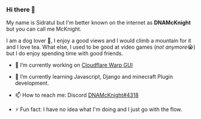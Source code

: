 ### Hi there 👋 
My name is Sidratul but I'm better known on the internet as **DNAMcKnight** but you can call me McKnight. 

I am a dog lover 🐶, I enjoy a good views and I would climb a mountain for it and I love tea. What else, I used to be good at video games (*not anymore*😭) but I do enjoy spending time with good friends. 

- 🔭 I’m currently working on [Cloudflare Warp GUI](https://github.com/DNAMcKnight/CloudflareWarpGUI)

- 🌱 I’m currently learning Javascript, Django and minecraft Plugin development.

- 📫 How to reach me: Discord [DNAMcKnight#4318](https://discord.com/users/310517079642079234)

- ⚡ Fun fact: I have no idea what I'm doing and I just go with the flow.
<!--
**DNAMcKnight/DNAMcKnight** is a ✨ _special_ ✨ repository because its `README.md` (this file) appears on your GitHub profile.
![McKnight's GitHub stats](https://github-readme-stats.vercel.app/api?username=dnamcknight&show_icons=true&theme=radical)
[![DNAMcKnight's wakatime stats](https://github-readme-stats.vercel.app/api/wakatime?username=DNAMcKnight)](https://github.com/anuraghazra/github-readme-stats)
Here are some ideas to get you started:

- 🔭 I’m currently working on ...
- 🌱 I’m currently learning ...
- 👯 I’m looking to collaborate on ...
- 🤔 I’m looking for help with ...
- 💬 Ask me about ...
- 📫 How to reach me: ...
- 😄 Pronouns: ...
- ⚡ Fun fact: ...
-->
